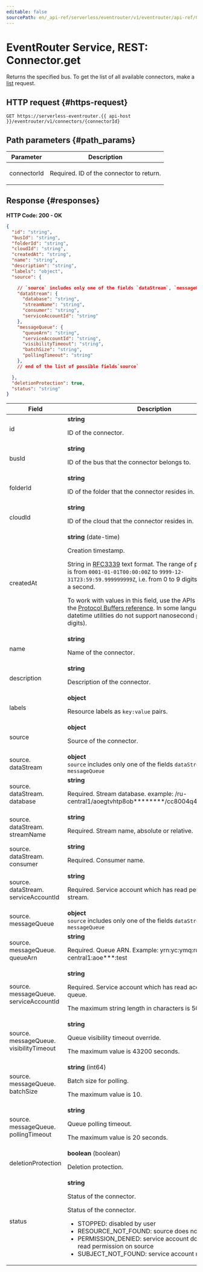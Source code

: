 ```yaml
---
editable: false
sourcePath: en/_api-ref/serverless/eventrouter/v1/eventrouter/api-ref/Connector/get.md
---
```


# EventRouter Service, REST: Connector.get
Returns the specified bus.
To get the list of all available connectors, make a [list](/docs/functions/eventrouter/api-ref/Connector/list) request.
 

 
## HTTP request {#https-request}
```
GET https://serverless-eventrouter.{{ api-host }}/eventrouter/v1/connectors/{connectorId}
```
 
## Path parameters {#path_params}
 
Parameter | Description
--- | ---
connectorId | <p>Required. ID of the connector to return.</p> 
 
## Response {#responses}
**HTTP Code: 200 - OK**

```json 
{
  "id": "string",
  "busId": "string",
  "folderId": "string",
  "cloudId": "string",
  "createdAt": "string",
  "name": "string",
  "description": "string",
  "labels": "object",
  "source": {

    // `source` includes only one of the fields `dataStream`, `messageQueue`
    "dataStream": {
      "database": "string",
      "streamName": "string",
      "consumer": "string",
      "serviceAccountId": "string"
    },
    "messageQueue": {
      "queueArn": "string",
      "serviceAccountId": "string",
      "visibilityTimeout": "string",
      "batchSize": "string",
      "pollingTimeout": "string"
    },
    // end of the list of possible fields`source`

  },
  "deletionProtection": true,
  "status": "string"
}
```

 
Field | Description
--- | ---
id | **string**<br><p>ID of the connector.</p> 
busId | **string**<br><p>ID of the bus that the connector belongs to.</p> 
folderId | **string**<br><p>ID of the folder that the connector resides in.</p> 
cloudId | **string**<br><p>ID of the cloud that the connector resides in.</p> 
createdAt | **string** (date-time)<br><p>Creation timestamp.</p> <p>String in <a href="https://www.ietf.org/rfc/rfc3339.txt">RFC3339</a> text format. The range of possible values is from ``0001-01-01T00:00:00Z`` to ``9999-12-31T23:59:59.999999999Z``, i.e. from 0 to 9 digits for fractions of a second.</p> <p>To work with values in this field, use the APIs described in the <a href="https://developers.google.com/protocol-buffers/docs/reference/overview">Protocol Buffers reference</a>. In some languages, built-in datetime utilities do not support nanosecond precision (9 digits).</p> 
name | **string**<br><p>Name of the connector.</p> 
description | **string**<br><p>Description of the connector.</p> 
labels | **object**<br><p>Resource labels as ``key:value`` pairs.</p> 
source | **object**<br><p>Source of the connector.</p> 
source.<br>dataStream | **object** <br>`source` includes only one of the fields `dataStream`, `messageQueue`<br>
source.<br>dataStream.<br>database | **string**<br><p>Required. Stream database. example: /ru-central1/aoegtvhtp8ob********/cc8004q4lbo6********</p> 
source.<br>dataStream.<br>streamName | **string**<br><p>Required. Stream name, absolute or relative.</p> 
source.<br>dataStream.<br>consumer | **string**<br><p>Required. Consumer name.</p> 
source.<br>dataStream.<br>serviceAccountId | **string**<br><p>Required. Service account which has read permission on the stream.</p> 
source.<br>messageQueue | **object** <br>`source` includes only one of the fields `dataStream`, `messageQueue`<br>
source.<br>messageQueue.<br>queueArn | **string**<br><p>Required. Queue ARN. Example: yrn:yc:ymq:ru-central1:aoe***:test</p> 
source.<br>messageQueue.<br>serviceAccountId | **string**<br><p>Required. Service account which has read access to the queue.</p> <p>The maximum string length in characters is 50.</p> 
source.<br>messageQueue.<br>visibilityTimeout | **string**<br><p>Queue visibility timeout override.</p> <p>The maximum value is 43200 seconds.</p> 
source.<br>messageQueue.<br>batchSize | **string** (int64)<br><p>Batch size for polling.</p> <p>The maximum value is 10.</p> 
source.<br>messageQueue.<br>pollingTimeout | **string**<br><p>Queue polling timeout.</p> <p>The maximum value is 20 seconds.</p> 
deletionProtection | **boolean** (boolean)<br><p>Deletion protection.</p> 
status | **string**<br><p>Status of the connector.</p> <p>Status of the connector.</p> <ul> <li>STOPPED: disabled by user</li> <li>RESOURCE_NOT_FOUND: source does not exist</li> <li>PERMISSION_DENIED: service account does not have read permission on source</li> <li>SUBJECT_NOT_FOUND: service account not found</li> </ul> 